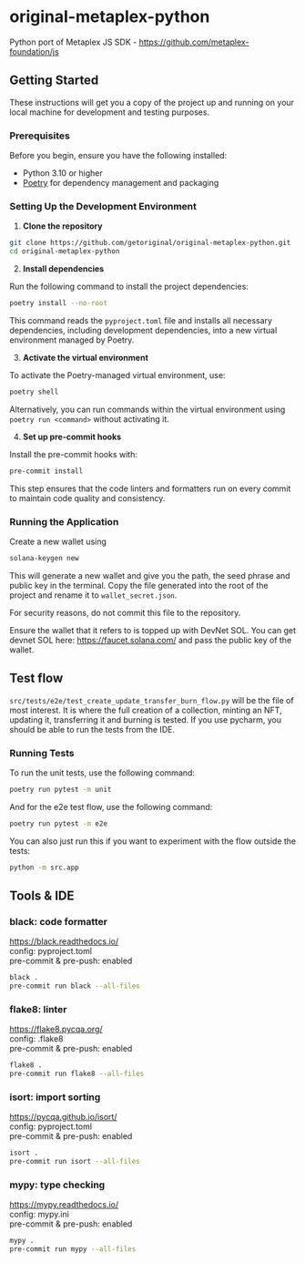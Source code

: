 # original-metaplex-python
Python port of Metaplex JS SDK - https://github.com/metaplex-foundation/js

## Getting Started

These instructions will get you a copy of the project up and running on your local machine for development and testing purposes.

### Prerequisites

Before you begin, ensure you have the following installed:
- Python 3.10 or higher
- [Poetry](https://python-poetry.org/docs/#installation) for dependency management and packaging

### Setting Up the Development Environment

1. **Clone the repository**

```bash
git clone https://github.com/getoriginal/original-metaplex-python.git
cd original-metaplex-python
```

2. **Install dependencies**

Run the following command to install the project dependencies:

```bash
poetry install --no-root
```


This command reads the `pyproject.toml` file and installs all necessary dependencies, including development dependencies, into a new virtual environment managed by Poetry.

3. **Activate the virtual environment**

To activate the Poetry-managed virtual environment, use:

```bash
poetry shell
```


Alternatively, you can run commands within the virtual environment using `poetry run <command>` without activating it.

4. **Set up pre-commit hooks**

Install the pre-commit hooks with:

```bash
pre-commit install
```

This step ensures that the code linters and formatters run on every commit to maintain code quality and consistency.

### Running the Application

Create a new wallet using 
    
```bash
solana-keygen new
```

This will generate a new wallet and give you the path, the seed phrase and public key in the terminal. Copy the file generated into the root of the project and rename it to `wallet_secret.json`.

For security reasons, do not commit this file to the repository.

Ensure the wallet that it refers to is topped up with DevNet SOL. You can get devnet SOL here: https://faucet.solana.com/ and pass the public key of the wallet.

## Test flow

`src/tests/e2e/test_create_update_transfer_burn_flow.py` will be the file of most interest. 
It is where the full creation of a collection, minting an NFT, updating it, transferring it and burning is tested.
If you use pycharm, you should be able to run the tests from the IDE.


### Running Tests

To run the unit tests, use the following command:

```bash
poetry run pytest -m unit
```

And for the e2e test flow, use the following command:

```bash
poetry run pytest -m e2e
```

You can also just run this if you want to experiment with the flow outside the tests:
    
```bash
python -m src.app
```

## Tools & IDE

### black: code formatter

https://black.readthedocs.io/  
config: pyproject.toml  
pre-commit & pre-push: enabled

```bash
black .
pre-commit run black --all-files
```


### flake8: linter

https://flake8.pycqa.org/  
config: .flake8  
pre-commit & pre-push: enabled  

```bash
flake8 .
pre-commit run flake8 --all-files
```

### isort: import sorting

https://pycqa.github.io/isort/  
config: pyproject.toml  
pre-commit & pre-push: enabled

```bash
isort .
pre-commit run isort --all-files
```

### mypy: type checking

https://mypy.readthedocs.io/  
config: mypy.ini  
pre-commit & pre-push: enabled

```bash
mypy .
pre-commit run mypy --all-files
```